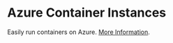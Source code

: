 # Azure Container Instances

Easily run containers on Azure. [More Information](https://azure.microsoft.com/en-us/services/container-instances/).

